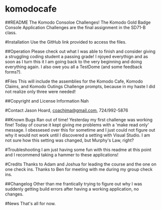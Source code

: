 # komodocafe
##README The Komodo Consoloe Challenges!
The Komodo Gold Badge Console Application Challenges are the final assignment in the SD71-B class.

#Installation
Use the GitHub link provided to access the files.

##Operation
Please check out what I was able to finish and consider giving a struggling coding student a passing grade! I njoyed everythign and as soon as I turn this it I am going back to the very beginning and doing everything again. I also owe you all a TestDome (and some feedback forms?). 

#Files
This will include the assemblies for the Komodo Cafe, Komodo Claims, and Komodo Outings Challenge prompts, because in my haste I did not realize only three were needed!

##Copyright and License Information
Nah

#Contact 
Jason Hoard, coachjma@gmail.com, 724/992-5876

##Known Bugs
Ran out of time!
Yesterday my first challenge was working fine! Today of course it kept giving me problems with a 'make read only' message. I obessesed over this for sometime and I just could not figure out why it would not work until I discovered a setting with Visual Studio. I am not sure how this setting was changed, but Murphy's Law, right? 

#Troubleshooting
I am just having some fun with this readme at this point and I recommend taking a hammer to these applications!

#Credits
Thanks to Adam and Joshua for leading the course and the one on one check ins. Thanks to Ben for meeting with me during my group check ins.

##Changelog
Other than me frantically trying to figure out why I was suddenly getting build errors after having a working application, no changes.

#News
That's all for now. 


